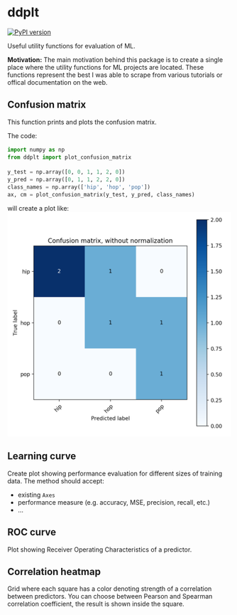 # ddplt

[![PyPI version](https://badge.fury.io/py/ddplt.svg)](https://badge.fury.io/py/ddplt)

Useful utility functions for evaluation of ML.

**Motivation:**
The main motivation behind this package is to create a single place where the utility functions for ML projects are located. These functions represent the best I was able to scrape from various tutorials or offical documentation on the web.


## Confusion matrix

This function prints and plots the confusion matrix.

The code:

```python
import numpy as np
from ddplt import plot_confusion_matrix

y_test = np.array([0, 0, 1, 1, 2, 0])
y_pred = np.array([0, 1, 1, 2, 2, 0])
class_names = np.array(['hip', 'hop', 'pop'])
ax, cm = plot_confusion_matrix(y_test, y_pred, class_names)
```

will create a plot like:
![conf_matrix](img/cm_hip_hop_pop.png)


## Learning curve

Create plot showing performance evaluation for different sizes of training data. The method should accept: 
- existing `Axes`
- performance measure (e.g. accuracy, MSE, precision, recall, etc.)
- ...


## ROC curve

Plot showing Receiver Operating Characteristics of a predictor.


## Correlation heatmap

Grid where each square has a color denoting strength of a correlation between predictors. You can choose between Pearson and Spearman correlation coefficient, the result is shown inside the square. 

